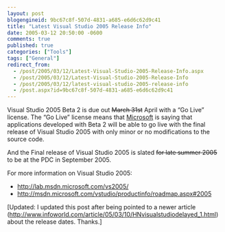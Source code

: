 ```yaml
---
layout: post
blogengineid: 9bc67c8f-507d-4831-a685-e6d6c62d9c41
title: "Latest Visual Studio 2005 Release Info"
date: 2005-03-12 20:50:00 -0600
comments: true
published: true
categories: ["Tools"]
tags: ["General"]
redirect_from: 
  - /post/2005/03/12/Latest-Visual-Studio-2005-Release-Info.aspx
  - /post/2005/03/12/Latest-Visual-Studio-2005-Release-Info
  - /post/2005/03/12/latest-visual-studio-2005-release-info
  - /post.aspx?id=9bc67c8f-507d-4831-a685-e6d6c62d9c41
---
```


Visual Studio 2005 Beta 2 is due out <STRIKE>March 31st</STRIKE> April with a &#8220;Go Live&#8221; license. The &#8220;Go Live&#8221; license means that <A title=Microsoft href="http://Microsoft.com" target=_blank>Microsoft</A> is saying that applications developed with Beta 2 will be able to go live with the final release of Visual Studio 2005 with only minor or no modifications to the source code.

And the Final release of Visual Studio 2005 is slated <STRIKE>for late summer 2005</STRIKE> to be at the PDC in September 2005.

For more information on Visual Studio 2005: 
<UL>
<LI><A href="http://lab.msdn.microsoft.com/vs2005/">http://lab.msdn.microsoft.com/vs2005/</A> 
<LI><A href="http://msdn.microsoft.com/vstudio/productinfo/roadmap.aspx#2005">http://msdn.microsoft.com/vstudio/productinfo/roadmap.aspx#2005</A></LI></UL>

[Updated: I updated this post after being pointed to a newer article (<A href="http://www.infoworld.com/article/05/03/10/HNvisualstudiodelayed_1.html">http://www.infoworld.com/article/05/03/10/HNvisualstudiodelayed_1.html</A>) about the release dates. Thanks.]
